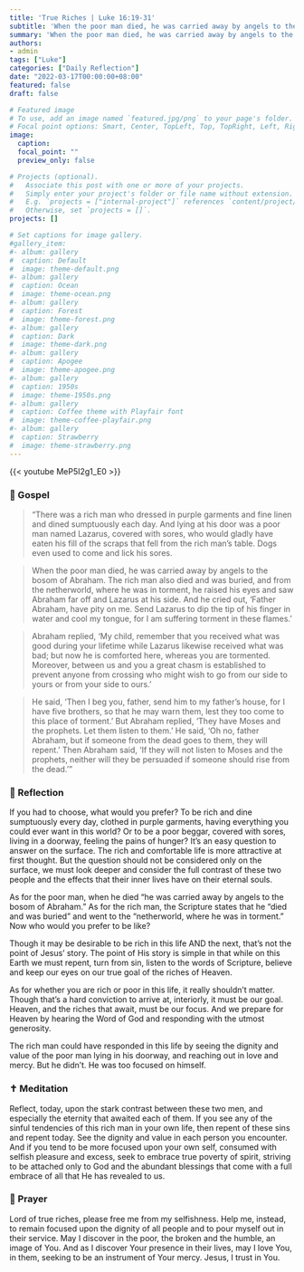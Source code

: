 ```yaml
---
title: 'True Riches | Luke 16:19-31'
subtitle: 'When the poor man died, he was carried away by angels to the bosom of Abraham.  The rich man also died and was buried, and from the netherworld, where he was in torment, he raised his eyes and saw Abraham far off and Lazarus at his side.  Luke 16:22–23'
summary: 'When the poor man died, he was carried away by angels to the bosom of Abraham.  The rich man also died and was buried, and from the netherworld, where he was in torment, he raised his eyes and saw Abraham far off and Lazarus at his side.  Luke 16:22–23'
authors:
- admin
tags: ["Luke"]
categories: ["Daily Reflection"]
date: "2022-03-17T00:00:00+08:00"
featured: false
draft: false

# Featured image
# To use, add an image named `featured.jpg/png` to your page's folder.
# Focal point options: Smart, Center, TopLeft, Top, TopRight, Left, Right, BottomLeft, Bottom, BottomRight
image:
  caption:
  focal_point: ""
  preview_only: false

# Projects (optional).
#   Associate this post with one or more of your projects.
#   Simply enter your project's folder or file name without extension.
#   E.g. `projects = ["internal-project"]` references `content/project/deep-learning/index.md`.
#   Otherwise, set `projects = []`.
projects: []

# Set captions for image gallery.
#gallery_item:
#- album: gallery
#  caption: Default
#  image: theme-default.png
#- album: gallery
#  caption: Ocean
#  image: theme-ocean.png
#- album: gallery
#  caption: Forest
#  image: theme-forest.png
#- album: gallery
#  caption: Dark
#  image: theme-dark.png
#- album: gallery
#  caption: Apogee
#  image: theme-apogee.png
#- album: gallery
#  caption: 1950s
#  image: theme-1950s.png
#- album: gallery
#  caption: Coffee theme with Playfair font
#  image: theme-coffee-playfair.png
#- album: gallery
#  caption: Strawberry
#  image: theme-strawberry.png
---
```


{{< youtube MeP5I2g1_E0 >}}

### :love_letter: Gospel
> “There was a rich man who dressed in purple garments and fine linen and dined sumptuously each day. And lying at his door was a poor man named Lazarus, covered with sores, who would gladly have eaten his fill of the scraps that fell from the rich man’s table. Dogs even used to come and lick his sores.

> When the poor man died, he was carried away by angels to the bosom of Abraham. The rich man also died and was buried, and from the netherworld, where he was in torment, he raised his eyes and saw Abraham far off and Lazarus at his side. And he cried out, ‘Father Abraham, have pity on me. Send Lazarus to dip the tip of his finger in water and cool my tongue, for I am suffering torment in these flames.’

> Abraham replied, ‘My child, remember that you received what was good during your lifetime while Lazarus likewise received what was bad; but now he is comforted here, whereas you are tormented. Moreover, between us and you a great chasm is established to prevent anyone from crossing who might wish to go from our side to yours or from your side to ours.’

> He said, ‘Then I beg you, father, send him to my father’s house, for I have five brothers, so that he may warn them, lest they too come to this place of torment.’ But Abraham replied, ‘They have Moses and the prophets. Let them listen to them.’ He said, ‘Oh no, father Abraham, but if someone from the dead goes to them, they will repent.’ Then Abraham said, ‘If they will not listen to Moses and the prophets, neither will they be persuaded if someone should rise from the dead.’”

### :speech_balloon: Reflection
If you had to choose, what would you prefer?  To be rich and dine sumptuously every day, clothed in purple garments, having everything you could ever want in this world?  Or to be a poor beggar, covered with sores, living in a doorway, feeling the pains of hunger?  It’s an easy question to answer on the surface.  The rich and comfortable life is more attractive at first thought.  But the question should not be considered only on the surface, we must look deeper and consider the full contrast of these two people and the effects that their inner lives have on their eternal souls.

As for the poor man, when he died “he was carried away by angels to the bosom of Abraham.”  As for the rich man, the Scripture states that he “died and was buried” and went to the “netherworld, where he was in torment.” Now who would you prefer to be like?

Though it may be desirable to be rich in this life AND the next, that’s not the point of Jesus’ story.  The point of His story is simple in that while on this Earth we must repent, turn from sin, listen to the words of Scripture, believe and keep our eyes on our true goal of the riches of Heaven.

As for whether you are rich or poor in this life, it really shouldn’t matter.  Though that’s a hard conviction to arrive at, interiorly, it must be our goal.  Heaven, and the riches that await, must be our focus.  And we prepare for Heaven by hearing the Word of God and responding with the utmost generosity.

The rich man could have responded in this life by seeing the dignity and value of the poor man lying in his doorway, and reaching out in love and mercy.  But he didn’t.  He was too focused on himself.

### :latin_cross: Meditation
Reflect, today, upon the stark contrast between these two men, and especially the eternity that awaited each of them.  If you see any of the sinful tendencies of this rich man in your own life, then repent of these sins and repent today.  See the dignity and value in each person you encounter.  And if you tend to be more focused upon your own self, consumed with selfish pleasure and excess, seek to embrace true poverty of spirit, striving to be attached only to God and the abundant blessings that come with a full embrace of all that He has revealed to us.

### :pray: Prayer
Lord of true riches, please free me from my selfishness.  Help me, instead, to remain focused upon the dignity of all people and to pour myself out in their service.  May I discover in the poor, the broken and the humble, an image of You.  And as I discover Your presence in their lives, may I love You, in them, seeking to be an instrument of Your mercy.  Jesus, I trust in You.
